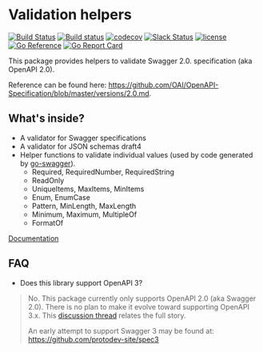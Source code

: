 # Validation helpers
[![Build Status](https://travis-ci.org/protodev-site/validate.svg?branch=master)](https://travis-ci.org/protodev-site/validate)
[![Build status](https://ci.appveyor.com/api/projects/status/d6epy6vipueyh5fs/branch/master?svg=true)](https://ci.appveyor.com/project/fredbi/validate/branch/master)
[![codecov](https://codecov.io/gh/protodev-site/validate/branch/master/graph/badge.svg)](https://codecov.io/gh/protodev-site/validate)
[![Slack Status](https://slackin.goswagger.io/badge.svg)](https://slackin.goswagger.io)
[![license](http://img.shields.io/badge/license-Apache%20v2-orange.svg)](https://raw.githubusercontent.com/protodev-site/validate/master/LICENSE)
[![Go Reference](https://pkg.go.dev/badge/github.com/protodev-site/validate.svg)](https://pkg.go.dev/github.com/protodev-site/validate)
[![Go Report Card](https://goreportcard.com/badge/github.com/protodev-site/validate)](https://goreportcard.com/report/github.com/protodev-site/validate)

This package provides helpers to validate Swagger 2.0. specification (aka OpenAPI 2.0). 

Reference can be found here: https://github.com/OAI/OpenAPI-Specification/blob/master/versions/2.0.md.

## What's inside?

* A validator for Swagger specifications
* A validator for JSON schemas draft4
* Helper functions to validate individual values (used by code generated by [go-swagger](https://github.com/go-swagger/go-swagger)).
  * Required, RequiredNumber, RequiredString
  * ReadOnly
  * UniqueItems, MaxItems, MinItems
  * Enum, EnumCase
  * Pattern, MinLength, MaxLength
  * Minimum, Maximum, MultipleOf
  * FormatOf

[Documentation](https://godoc.org/github.com/protodev-site/validate)

## FAQ

* Does this library support OpenAPI 3?

> No.
> This package currently only supports OpenAPI 2.0 (aka Swagger 2.0).
> There is no plan to make it evolve toward supporting OpenAPI 3.x.
> This [discussion thread](https://github.com/protodev-site/spec/issues/21) relates the full story.
>
> An early attempt to support Swagger 3 may be found at: https://github.com/protodev-site/spec3
